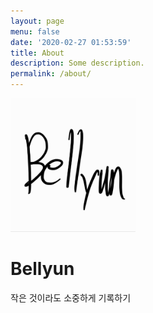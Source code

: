 ```yaml
---
layout: page
menu: false
date: '2020-02-27 01:53:59'
title: About
description: Some description.
permalink: /about/
---
```


<img class="img-rounded" src="/assets/img/uploads/bellyun.jpg" alt="Thiago Rossener" width="200">

# Bellyun

작은 것이라도 소중하게 기록하기
